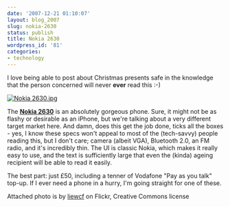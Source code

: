 ```yaml
---
date: '2007-12-21 01:10:07'
layout: blog_2007
slug: nokia-2630
status: publish
title: Nokia 2630
wordpress_id: '81'
categories:
- technology
---
```


I love being able to post about Christmas presents safe in the knowledge that
the person concerned will never **ever** read this :-)

[![Nokia 2630.jpg](http://alex.mullr.net/blog/wp-content/uploads/nokia-2630.jpg)](http://flickr.com/photos/liewcf/706938989/)

The **[Nokia 2630](http://www.nokia.co.uk/2630)** is an absolutely gorgeous
phone. Sure, it might not be as flashy or desirable as an iPhone, but we're
talking about a very different target market here. And damn, does this get the
job done, ticks all the boxes - yes, I know these specs won't appeal to most
of the (tech-savvy) people reading this, but I don't care; camera (albeit
VGA), Bluetooth 2.0, an FM radio, and it's incredibly thin. The UI is classic
Nokia, which makes it really easy to use, and the text is sufficiently large
that even the (kinda) ageing recipient will be able to read it easily.

The best part: just £50, including a tenner of Vodafone "Pay as you talk"
top-up. If I ever need a phone in a hurry, I'm going straight for one of
these.

Attached photo is by [liewcf](http://flickr.com/photos/liewcf/) on Flickr,
Creative Commons license
